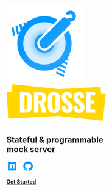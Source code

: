 <h1>
  <span style="display:none">Drosse</span>
  <img src="_media/drosse-logo.svg">
  <br>
  <img src="_media/drosse-title.svg">
</h1>

<h2>
  Stateful & programmable
  <br>
  mock server
</h2>

<div>
  <a target="_blank" title="Drosse on NPM" href="https://www.npmjs.com/package/@jota-one/drosse" style="margin-right:0.5rem"><img alt="Drosse on NPM" src="_media/npm.svg" width="30px"></a>
  <a target="_blank" title="Drosse on GitHub" href="https://github.com/jota-one/drosse"><img title="Drosse on GitHub" src="_media/gh.svg" width="30px"></a>
</div>

**[Get Started](#introduction)**